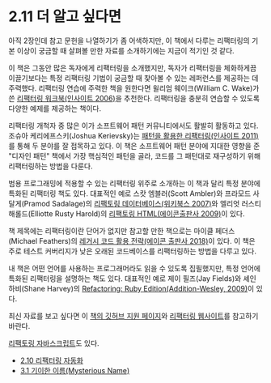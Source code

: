 # 2.11 더 알고 싶다면
아직 2장인데 참고 문헌을 나열하기가 좀 어색하지만, 이 책에서 다루는 리팩터링의 기본 이상이 궁금할 때 살펴볼 만한 자료를 소개하기에는 지금이 적기인 것 같다.

이 책은 그동안 많은 독자에게 리팩터링을 소개했지만, 독자가 리팩터링을 체화하게끔 이끌기보다는 특정 리팩터링 기법이 궁금할 때 찾아볼 수 있는 레퍼런스를 제공하는 데 주력했다. 리팩터링 연습에 주력한 책을 원한다면 윌리엄 웨이크(William C. Wake)가 쓴 [리팩터링 워크북(인사이트 2006)](http://www.yes24.com/Product/Goods/2148566)을 추천한다. 리팩터링을 충분히 연습할 수 있도록 다양한 예제를 제공하는 책이다.

리팩터링 개척자 중 많은 이가 소프트웨어 패턴 커뮤니티에서도 활발히 활동하고 있다. 조슈아 케리에프스키(Joshua Kerievsky)는 [패턴을 활용한 리팩터링(인사이트 2011)](http://www.yes24.com/Product/Goods/14752528)를 통해 두 분야를 잘 접목하고 있다. 이 책은 소프트웨어 패턴 분야에 지대한 영향을 준 "디자인 패턴" 책에서 가장 핵심적인 패턴을 골라, 코드를 그 패턴대로 재구성하기 위해 리팩터링하는 방법을 다룬다.

범용 프로그래밍에 적용할 수 있는 리팩터링 위주로 소개하는 이 책과 달리 특정 분야에 특화된 리팩터링 책도 있다. 대표적인 예로 스캇 엠블러(Scott Ambler)와 프라모드 사달게(Pramod Sadalage)의 [리팩토링 데이터베이스(위키북스 2007)](http://www.yes24.com/Product/Goods/2606054)와 엘리엇 러스티 해롤드(Elliotte Rusty Harold)의 [리팩토링 HTML(에이콘출판사 2009)](http://www.yes24.com/Product/Goods/3602596)이 있다.

책 제목에는 리팩터링이란 단어가 없지만 참고할 만한 책으로는 마이클 페더스(Michael Feathers)의 [레거시 코드 활용 전략(에이콘 출판사 2018)](http://www.yes24.com/Product/Goods/64586851)이 있다. 이 책은 주로 테스트 커버리지가 낮은 오래된 코드베이스를 리팩터링하는 방법을 다루고 있다.

내 책은 어떤 언어를 사용하는 프로그래머라도 읽을 수 있도록 집필했지만, 특정 언어에 특화된 리팩터링을 설명하는 책도 있다. 대표적인 예로 제이 필즈(Jay Fields)와 셰인 하비(Shane Harvey)의 [Refactoring: Ruby Edition(Addition-Wesley, 2009)](https://martinfowler.com/books/refactoringRubyEd.html)이 있다.

최신 자료를 보고 싶다면 이 [책의 깃허브 지원 페이지](https://github.com/WegraLee/Refactoring)와 [리팩터링 웹사이트](https://refactoring.com/)를 참고하기 바란다.

[리팩토링 자바스크립트](http://www.kyobobook.co.kr/product/detailViewKor.laf?mallGb=KOR&ejkGb=KOR&barcode=9791160505894)도 있다.

- [2.10 리팩터링 자동화](https://github.com/wonder13662/refactoring-v2/blob/writing/chapter02/2-10.md)
- [3.1 기이한 이름(Mysterious Name)](https://github.com/wonder13662/refactoring-v2/blob/writing/chapter03/3-1.md)